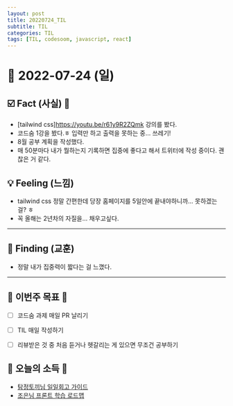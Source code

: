 ```yaml
---
layout: post
title: 20220724_TIL
subtitle: TIL
categories: TIL
tags: [TIL, codesoom, javascript, react]
---
```




# 📆 2022-07-24 (일)



## ☑️ Fact (사실) 📑


- [tailwind css]https://youtu.be/r61y9R2ZQmk 강의를 봤다.
- 코드숨 1강을 봤다.ㅎ 입력만 하고 출력을 못하는 중... 쓰레기!
- 8월 공부 계획을 작성했다. 
- 매 50분마다 내가 뭘하는지 기록하면 집중에 좋다고 해서 트위터에 작성 중이다. 괜찮은 거 같다.

## 💡 Feeling (느낌)

- tailwind css 정말 간편한데 당장 홈페이지를 5일안에 끝내야하니까... 못하겠는 걸? ㅎ 
- 꼭 올해는 2년차의 자질을... 채우고싶다.


***



## 🎯 Finding (교훈)

- 정말 내가 집중력이 짧다는 걸 느꼈다.

***




## 🏁 이번주 목표 🏁
- [ ] 코드숨 과제 매일 PR 날리기
- [ ] TIL 매일 작성하기
- [ ] 리뷰받은 것 중 처음 듣거나 헷갈리는 게 있으면 무조건 공부하기



## 🌅 오늘의 소득 🌅


- [탐정토끼님 일일회고 가이드](https://twinstae.github.io/daily-review-guide/)
- [조은님 프론트 학습 로드맵](https://euncho.medium.com/%ED%94%84%EB%A1%A0%ED%8A%B8%EC%97%94%EB%93%9C-%ED%95%99%EC%8A%B5-%EB%A1%9C%EB%93%9C%EB%A7%B5-91c3bc11dec0)
